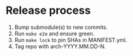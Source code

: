 # Release process
1) Bump submodule(s) to new commits.
2) Run `make e2e` and ensure green.
3) Run `make lock` to pin SHAs in MANIFEST.yml.
4) Tag repo with arch-YYYY.MM.DD-N.
